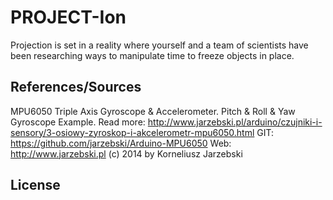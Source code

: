 # PROJECT-Ion
Projection is set in a reality where yourself and a team of scientists have been researching ways to manipulate time to freeze objects in place. 

## References/Sources
MPU6050 Triple Axis Gyroscope & Accelerometer. Pitch & Roll & Yaw Gyroscope Example.
    Read more: http://www.jarzebski.pl/arduino/czujniki-i-sensory/3-osiowy-zyroskop-i-akcelerometr-mpu6050.html
    GIT: https://github.com/jarzebski/Arduino-MPU6050
    Web: http://www.jarzebski.pl
    (c) 2014 by Korneliusz Jarzebski

## License
